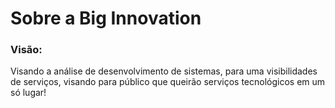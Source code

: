 <h1>Sobre a Big Innovation</h1>

  <h3>Visão:</h3>
    <p>Visando a análise de desenvolvimento de sistemas, para uma visibilidades de serviços, visando para público que queirão serviços tecnológicos em um só lugar!</p>
